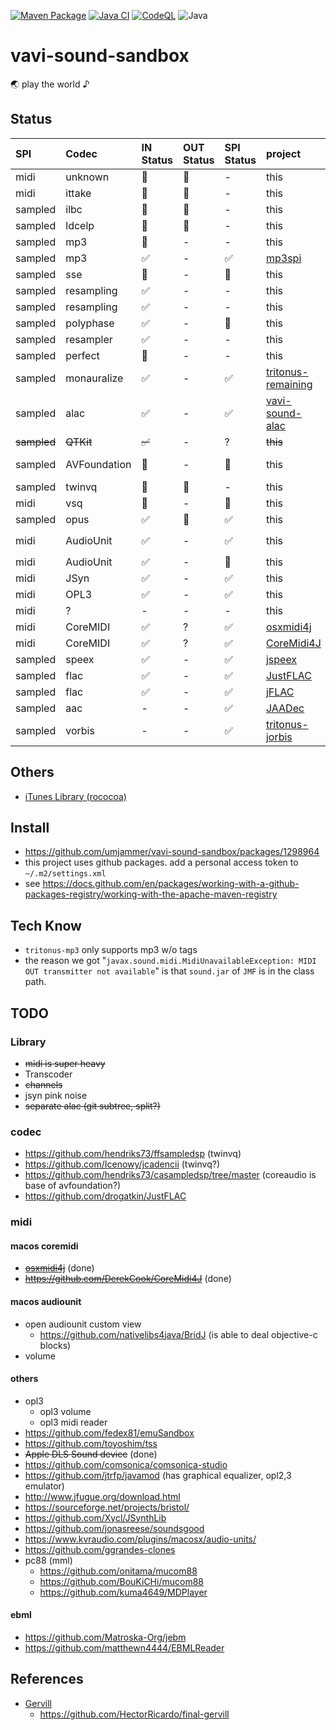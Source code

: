 [![Maven Package](https://github.com/umjammer/vavi-sound-sandbox/actions/workflows/maven-publish.yml/badge.svg)](https://github.com/umjammer/vavi-sound-sandbox/actions/workflows/maven-publish.yml)
[![Java CI](https://github.com/umjammer/vavi-sound-sandbox/actions/workflows/maven.yml/badge.svg)](https://github.com/umjammer/vavi-sound-sandbox/actions/workflows/maven.yml)
[![CodeQL](https://github.com/umjammer/vavi-sound-sandbox/actions/workflows/codeql-analysis.yml/badge.svg)](https://github.com/umjammer/vavi-sound-sandbox/actions/workflows/codeql-analysis.yml)
![Java](https://img.shields.io/badge/Java-8-b07219)

# vavi-sound-sandbox

🌏 play the world ♪ 

## Status

| **SPI** | **Codec**    | **IN Status** | **OUT Status** | **SPI Status** | **project**                                                          | **Description**                                                                                                              | **Comment** |
|:--------|:-------------|:--------------|:---------------|:---------------|:---------------------------------------------------------------------|:-----------------------------------------------------------------------------------------------------------------------------|:------------|
| midi    | unknown      | 🚫 | 🚫 | - | this                                                                 | MFi by [unknown]()                                                                                                           | |
| midi    | ittake       | 🚫 | 🚫 | - | this                                                                 | MFi by [ittake](https://web.archive.org/web/20090515001654/http://tokyo.cool.ne.jp/ittake/java/MIDIToMLDv013/MIDIToMLD.html) | |
| sampled | ilbc         | 🚫 | 🚫 | - | this                                                                 | [c](http://www.ilbcfreeware.org/)                                                                                            | |
| sampled | ldcelp       | 🚫 | 🚫 | - | this                                                                 | [c](ftp://svr-ftp.eng.cam.ac.uk/pub/comp.speech/coding/ldcelp-2.0.tar.gz)                                                    | |
| sampled | mp3          | 🚫 | -  | -  | this                                                                 | [mp3](https://github.com/umjammer/vavi-sound-sandbox/tree/master/src/main/java/vavi/sound/mp3)                               | need to deal tags |
| sampled | mp3          | ✅ | -  | ✅ | [mp3spi](https://github.com/umjammer/mp3spi)                         | [jlayer](https://github.com/umjammer/jlayer)                                                                                     | |
| sampled | sse          | 🚫 | -  | 🚫 | this                                                                 | [sse](http://shibatch.sourceforge.net/download/)                                                                             | |
| sampled | resampling   | ✅ | -  | -  | this                                                                 | [laoe](http://www.oli4.ch/laoe/home.html)                                                                                    | |
| sampled | resampling   | ✅ | -  | -  | this                                                                 | [rohm](https://en.wikipedia.org/wiki/Rohm)                                                                                   | |
| sampled | polyphase    | ✅ | -  | 🚧 | this                                                                 | [sox](http://sox.sourceforge.net/) resampling                                                                                | |
| sampled | resampler    | ✅ | -  | - | this                                                                 | [sox](http://sox.sourceforge.net/) resampling                                                                                | |
| sampled | perfect      | 🚧 | -  | - | this                                                                 | [sox](http://sox.sourceforge.net/) resampling                                                                                | |
| sampled | monauralize  | ✅ | - | ✅ | [tritonus-remaining](https://github.com/umjammer/tritonus-remaining) | `PCM2PCMConversionProvider`                                                                                                  | works but not suitable for resampling |
| sampled | alac         | ✅ | -  | ✅ | [vavi-sound-alac](https://github.com/umjammer/vavi-sound-alac)       |                                                                                                                              | |
| ~~sampled~~ | ~~QTKit~~    | ~~✅~~ | -  | ? | ~~this~~                                                             | ~~[rococoa](https://github.com/umjammer/rococoa)~~                                                                           | deprecated |
| sampled | AVFoundation | 🚧 | - | 🚧 | this                                                                 | [rococoa](https://github.com/umjammer/rococoa)                                                                               | use `AVAudioConverter` how to return objc value in callback? |
| sampled | twinvq       | 🚫 | 🚫 | - | this                                                                 |                                                                                                                              | TODO use ffmpeg |
| midi    | vsq          | 🚧 | -  | 🚧 | this                                                                 |                                                                                                                              | YAMAHA Vocaloid |
| sampled | opus         | ✅ | 🚫 | ✅ | this                                                                 | [concentus](https://github.com/lostromb/concentus)                                                                           | |
| midi    | AudioUnit    | ✅ | - | ✅ | this                                                                 | [rococoa](https://github.com/umjammer/rococoa)                                                                               | use `AVAudioUnitMIDIInstrument/kAudioUnitSubType_DLSSynth` |
| midi    | AudioUnit    | ✅ | - | 🚫 | this                                                                 | [rococoa](https://github.com/umjammer/rococoa)                                                                               | use `AVAudioUnitSampler`, how to adjust sf2 patch? |
| midi    | JSyn         | ✅ | -  | ✅ | this                                                                 | [JSyn](https://github.com/philburk/jsyn)                                                                                     | looking for good drums |
| midi    | OPL3         | ✅ | - | ✅ | this                                                                 | [adplug](https://github.com/adplug/adplug)                                                                                   | [opl3-player](http://opl3.cozendey.com/) |
| midi    | ?            | -  | -  | -  | this                                                                 |                                                                                                                              | opl, ma |
| midi    | CoreMIDI     | ✅ | ?  | ✅ | [osxmidi4j](https://github.com/umjammer/osxmidi4j)                   | rococoa                                                                                                                      | iac ✓, network ✓, bluetooth ? |
| midi    | CoreMIDI     | ✅ | ?  | ✅ | [CoreMidi4J](https://github.com/DerekCook/CoreMidi4J)                | jni                                                                                                                          | iac ✓, network ✓, bluetooth ? |
| sampled | speex        | ✅ | -  | ✅ | [jspeex](http://jspeex.sourceforge.net/)                             |                                                                                                                              | sample rate is limited to convert |
| sampled | flac         | ✅ | -  | ✅ | [JustFLAC](https://github.com/umjammer/JustFLAC)                     |                                                                                                                              | |
| sampled | flac         | ✅ | -  | ✅ | [jFLAC](http://jflac.sourceforge.net/)                               |                                                                                                                              | |
| sampled | aac          | -  | -  | ✅ | [JAADec](https://github.com/umjammer/JAADec)                         |                                                                                                                              | |
| sampled | vorbis       | -  | -  | ✅ | [tritonus-jorbis](https://github.com/umjammer/tritonus-jorbis)       |                                                                                                                              | |

## Others

 * [iTunes Library (rococoa)](https://github.com/umjammer/vavi-sound-sandbox/tree/master/src/main/java/vavix/rococoa/ituneslibrary)

## Install

 * https://github.com/umjammer/vavi-sound-sandbox/packages/1298964
 * this project uses github packages. add a personal access token to `~/.m2/settings.xml`
 * see https://docs.github.com/en/packages/working-with-a-github-packages-registry/working-with-the-apache-maven-registry

## Tech Know

  * `tritonus-mp3` only supports mp3 w/o tags
  * the reason we got "`javax.sound.midi.MidiUnavailableException: MIDI OUT transmitter not available`" is that `sound.jar` of `JMF` is in the class path.

## TODO

### Library

 * ~~midi is super heavy~~
 * Transcoder
 * ~~channels~~
 * jsyn pink noise
 * ~~separate alac (git subtree, split?)~~

### codec

 * https://github.com/hendriks73/ffsampledsp (twinvq)
 * https://github.com/Icenowy/jcadencii (twinvq?)
 * https://github.com/hendriks73/casampledsp/tree/master (coreaudio is base of avfoundation?)
 * https://github.com/drogatkin/JustFLAC

### midi

#### macos coremidi

 * ~~[osxmidi4j](https://github.com/locurasoft/osxmidi4j)~~ (done)
 * ~~https://github.com/DerekCook/CoreMidi4J~~ (done)

#### macos audiounit

 * open audiounit custom view
   * https://github.com/nativelibs4java/BridJ (is able to deal objective-c blocks)
 * volume

#### others

 * opl3
   * opl3 volume
   * opl3 midi reader
 * https://github.com/fedex81/emuSandbox
 * https://github.com/toyoshim/tss
 * ~~Apple DLS Sound device~~ (done)
 * https://github.com/comsonica/comsonica-studio
 * https://github.com/jtrfp/javamod (has graphical equalizer, opl2,3 emulator)
 * http://www.jfugue.org/download.html
 * https://sourceforge.net/projects/bristol/
 * https://github.com/Xycl/JSynthLib
 * https://github.com/jonasreese/soundsgood
 * https://www.kvraudio.com/plugins/macosx/audio-units/
 * https://github.com/ggrandes-clones
 * pc88 (mml)
   * https://github.com/onitama/mucom88
   * https://github.com/BouKiCHi/mucom88
   * https://github.com/kuma4649/MDPlayer

#### ebml

 * https://github.com/Matroska-Org/jebm
 * https://github.com/matthewn4444/EBMLReader

## References

 * [Gervill](https://github.com/bluenote10/gervill)
   * https://github.com/HectorRicardo/final-gervill


